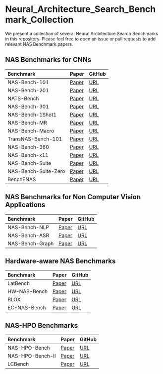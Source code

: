 # Neural_Architecture_Search_Benchmark_Collection

We present a collection of several Neural Architecture Search Benchmarks in this repository. Please feel free to open an issue or pull requests to add relevant NAS Benchmark papers.

## NAS Benchmarks for CNNs


| Benchmark | Paper         | GitHub                  |
|:--------------------------------------------------------------------------------------------------------|:--------------|:-----------------------|
| NAS-Bench-101 | [Paper]() |  [URL](https://github.com/google-research/nasbench) |
| NAS-Bench-201 | [Paper]() |  [URL](https://github.com/D-X-Y/NAS-Bench-201) |
| NATS-Bench | [Paper]() |  [URL](https://github.com/D-X-Y/NATS-Bench) |
| NAS-Bench-301 | [Paper]() |  [URL](https://github.com/automl/nasbench301) |
| NAS-Bench-1Shot1 | [Paper]() |  [URL](https://github.com/automl/nasbench-1shot1) |
| NAS-Bench-MR | [Paper]() |  [URL](https://github.com/dingmyu/NCP) |
| NAS-Bench-Macro | [Paper]() |  [URL](https://github.com/xiusu/NAS-Bench-Macro) |
| TransNAS-Bench-101 | [Paper]() |  [URL](https://github.com/kmdanielduan/TransNASBench) |
| NAS-Bench-360 | [Paper]() |  [URL](https://github.com/rtu715/NAS-Bench-360) |
| NAS-Bench-x11 | [Paper]() |  [URL](https://github.com/automl/nas-bench-x11) |
| NAS-Bench-Suite | [Paper]() |  [URL](https://github.com/automl/NASLib) |
| NAS-Bench-Suite-Zero | [Paper]() |  [URL](https://github.com/automl/naslib/tree/zerocost) |
| BenchENAS | [Paper]() |  [URL](https://benchenas.com/) |






## NAS Benchmarks for Non Computer Vision Applications

| Benchmark | Paper         | GitHub                  |
|:--------------------------------------------------------------------------------------------------------|:--------------|:-----------------------|
| NAS-Bench-NLP | [Paper]() |  [URL](https://github.com/fmsnew/nas-bench-nlp-release) |
| NAS-Bench-ASR | [Paper]() |  [URL](https://github.com/SamsungLabs/nb-asr) |
| NAS-Bench-Graph | [Paper]() |  [URL](https://github.com/THUMNLab/NAS-Bench-Graph) |





## Hardware-aware NAS Benchmarks

| Benchmark | Paper         | GitHub                  |
|:--------------------------------------------------------------------------------------------------------|:--------------|:-----------------------|
| LatBench | [Paper]() |  [URL](https://github.com/SamsungLabs/eagle) |
| HW-NAS-Bench | [Paper]() |  [URL](https://github.com/RICE-EIC/HW-NAS-Bench) |
| BLOX | [Paper]() |  [URL](https://github.com/SamsungLabs/blox) |
| EC-NAS-Bench | [Paper]() |  [URL](https://github.com/PedramBakh/EC-NAS-Bench) |




## NAS-HPO Benchmarks


| Benchmark | Paper         | GitHub                  |
|:--------------------------------------------------------------------------------------------------------|:--------------|:-----------------------|
| NAS-HPO-Bench | [Paper]() |  [URL]() |
| NAS-HPO-Bench-II | [Paper]() |  [URL]() |
| LCBench | [Paper]() |  [URL]() |







